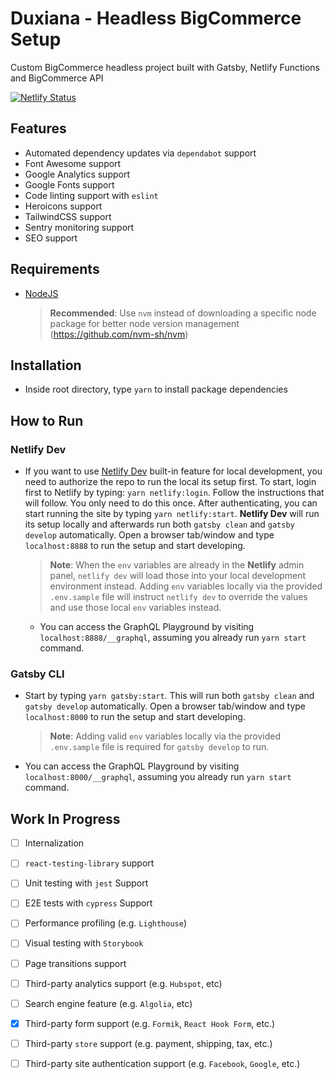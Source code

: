 # Duxiana - Headless BigCommerce Setup

Custom BigCommerce headless project built with Gatsby, Netlify Functions and BigCommerce API

[![Netlify Status](https://api.netlify.com/api/v1/badges/2fab0d0d-dfd9-41f4-9b0f-835dd3d752f0/deploy-status)](https://app.netlify.com/sites/duxiana-gatsby-headless-demo/deploys)

## Features

- Automated dependency updates via `dependabot` support
- Font Awesome support
- Google Analytics support
- Google Fonts support
- Code linting support with `eslint`
- Heroicons support
- TailwindCSS support
- Sentry monitoring support
- SEO support

## Requirements

- [NodeJS](https://nodejs.org/en/download/)

  > **Recommended**: Use `nvm` instead of downloading a specific node package for better node version management (<https://github.com/nvm-sh/nvm>)

## Installation

- Inside root directory, type `yarn` to install package dependencies

## How to Run
### Netlify Dev

- If you want to use [Netlify Dev](https://www.netlify.com/products/dev/) built-in feature for local development, you need to authorize the repo to run the local its setup first. To start, login first to Netlify by typing: `yarn netlify:login`. Follow the instructions that will follow. You only need to do this once. After authenticating, you can start running the site by typing `yarn netlify:start`. **Netlify Dev** will run its setup locally and afterwards run both `gatsby clean` and `gatsby develop` automatically. Open a browser tab/window and type `localhost:8888` to run the setup and start developing.

	> **Note**: When the `env` variables are already in the **Netlify** admin panel, `netlify dev` will load those into your local development environment instead. Adding `env` variables locally via the provided `.env.sample` file will instruct `netlify dev` to override the values and use those local `env` variables instead.

	- You can access the GraphQL Playground by visiting `localhost:8888/__graphql`, assuming you already run `yarn start` command.
### Gatsby CLI

- Start by typing `yarn gatsby:start`. This will run both `gatsby clean` and `gatsby develop` automatically. Open a browser tab/window and type `localhost:8000` to run the setup and start developing.

	> **Note**: Adding valid `env` variables locally via the provided `.env.sample` file is required for `gatsby develop` to run.

- You can access the GraphQL Playground by visiting `localhost:8000/__graphql`, assuming you already run `yarn start` command.

## Work In Progress

- [ ] Internalization
- [ ] `react-testing-library` support
- [ ] Unit testing with `jest` Support
- [ ] E2E tests with `cypress` Support
- [ ] Performance profiling (e.g. `Lighthouse`)
- [ ] Visual testing with `Storybook`
- [ ] Page transitions support
- [ ] Third-party analytics support (e.g. `Hubspot`, etc)
- [ ] Search engine feature (e.g. `Algolia`, etc)
- [X] Third-party form support (e.g. `Formik`, `React Hook Form`, etc.)
- [ ] Third-party `store` support (e.g. payment, shipping, tax, etc.)
- [ ] Third-party site authentication support (e.g. `Facebook`, `Google`, etc.)

